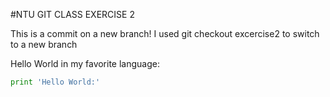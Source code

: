 #NTU GIT CLASS EXERCISE 2

This is a commit on a new branch! I used git checkout excercise2 to switch to a new branch

Hello World in my favorite language: 

```python
print 'Hello World:'
```